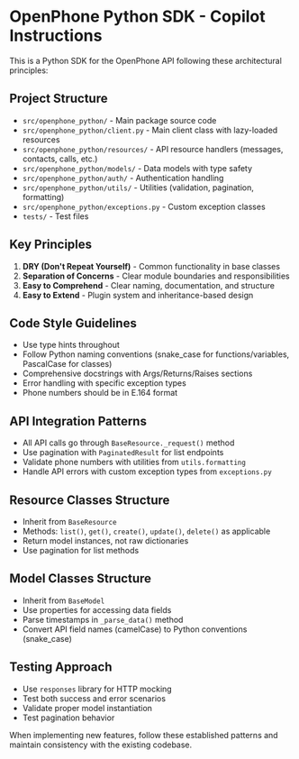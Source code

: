 <!-- Use this file to provide workspace-specific custom instructions to Copilot. For more details, visit https://code.visualstudio.com/docs/copilot/copilot-customization#_use-a-githubcopilotinstructionsmd-file -->

# OpenPhone Python SDK - Copilot Instructions

This is a Python SDK for the OpenPhone API following these architectural principles:

## Project Structure
- `src/openphone_python/` - Main package source code
- `src/openphone_python/client.py` - Main client class with lazy-loaded resources
- `src/openphone_python/resources/` - API resource handlers (messages, contacts, calls, etc.)
- `src/openphone_python/models/` - Data models with type safety
- `src/openphone_python/auth/` - Authentication handling
- `src/openphone_python/utils/` - Utilities (validation, pagination, formatting)
- `src/openphone_python/exceptions.py` - Custom exception classes
- `tests/` - Test files

## Key Principles
1. **DRY (Don't Repeat Yourself)** - Common functionality in base classes
2. **Separation of Concerns** - Clear module boundaries and responsibilities
3. **Easy to Comprehend** - Clear naming, documentation, and structure
4. **Easy to Extend** - Plugin system and inheritance-based design

## Code Style Guidelines
- Use type hints throughout
- Follow Python naming conventions (snake_case for functions/variables, PascalCase for classes)
- Comprehensive docstrings with Args/Returns/Raises sections
- Error handling with specific exception types
- Phone numbers should be in E.164 format

## API Integration Patterns
- All API calls go through `BaseResource._request()` method
- Use pagination with `PaginatedResult` for list endpoints
- Validate phone numbers with utilities from `utils.formatting`
- Handle API errors with custom exception types from `exceptions.py`

## Resource Classes Structure
- Inherit from `BaseResource`
- Methods: `list()`, `get()`, `create()`, `update()`, `delete()` as applicable
- Return model instances, not raw dictionaries
- Use pagination for list methods

## Model Classes Structure
- Inherit from `BaseModel`
- Use properties for accessing data fields
- Parse timestamps in `_parse_data()` method
- Convert API field names (camelCase) to Python conventions (snake_case)

## Testing Approach
- Use `responses` library for HTTP mocking
- Test both success and error scenarios
- Validate proper model instantiation
- Test pagination behavior

When implementing new features, follow these established patterns and maintain consistency with the existing codebase.

